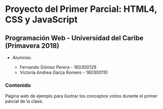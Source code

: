 # Proyecto del Primer Parcial: HTML4, CSS y JavaScript

## Programación Web - Universidad del Caribe (Primavera 2018)

* Alumnos:

  * Fernando Gómez Perera - 160300129
  * Victoria Andrea Garza Romero - 160300110

### Contenido

Página web de ejemplo para ilustrar los conceptos vistos durante el primer parcial de la clase.
